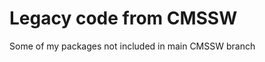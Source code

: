 Legacy code from CMSSW
======================

Some of my packages not included in main CMSSW branch
